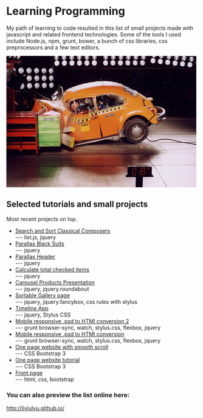 # Learning Programming

My path of learning to code resulted in this list of small projects made with javascript and related frontend technologies. Some of the tools I used include Node.js, npm, grunt, bower, a bunch of css libraries, css preprocessors and a few text editors.  

![](https://raw.githubusercontent.com/LiviuLvu/LiviuLvu.github.io/master/images/frontcrash.jpg)  

## Selected tutorials and small projects  
Most recent projects on top.  

* [Search and Sort Classical Composers](http://liviulvu.github.io/composers-list/)  
    --- list.js, jquery   
* [Parallax Black Suits](http://liviulvu.github.io/parallax-dark-suits/)  
    --- jquery  
* [Parallax Header](http://liviulvu.github.io/parallax-cello-header/)  
    --- jquery  
* [Calculate total checked items](http://liviulvu.github.io/calculator-options-cost/)  
    --- jquery  
* [Carousel Products Presentation](http://liviulvu.github.io/learning-carousel/)  
    --- jquery, jquery.roundabout  
* [Sortable Gallery page](http://liviulvu.github.io/learning-sortable-gallery/)  
    --- jquery, jquery.fancybox, css rules with stylus  
* [Timeline App](http://liviulvu.github.io/learning-timeline-jquery/)  
    --- jquery, Stylus CSS  
* [Mobile responsive .psd to HTMl conversion 2](http://liviulvu.github.io/test-agency/)  
    --- grunt browser-sync, watch, stylus.css, flexbox, jquery  
* [Mobile responsive .psd to HTMl conversion](http://liviulvu.github.io/test-responsive/)  
    --- grunt browser-sync, watch, stylus.css, flexbox, jquery  
* [One page website with smooth scroll](https://liviuLvu.github.io/Bootstrap3_onePage_tut2)  
    --- CSS Bootstrap 3  
* [One page website tutorial](https://liviuLvu.github.io/Bootstrap3_onePage_tut1)  
    --- CSS Bootstrap 3  
* [Front page](https://liviuLvu.github.io/codeacademy/airbnb_website)  
    --- html, css, bootstrap  


### You can also preview the list online here:  
http://liviulvu.github.io/   

